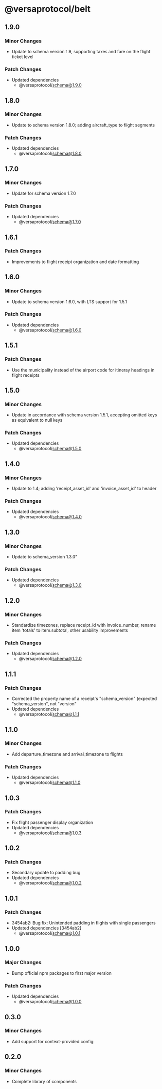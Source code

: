 # @versaprotocol/belt

## 1.9.0

### Minor Changes

- Update to schema version 1.9, supporting taxes and fare on the flight ticket level

### Patch Changes

- Updated dependencies
  - @versaprotocol/schema@1.9.0

## 1.8.0

### Minor Changes

- Update to schema version 1.8.0; adding aircraft_type to flight segments

### Patch Changes

- Updated dependencies
  - @versaprotocol/schema@1.8.0

## 1.7.0

### Minor Changes

- Update for schema version 1.7.0

### Patch Changes

- Updated dependencies
  - @versaprotocol/schema@1.7.0

## 1.6.1

### Patch Changes

- Improvements to flight receipt organization and date formatting

## 1.6.0

### Minor Changes

- Update to schema version 1.6.0, with LTS support for 1.5.1

### Patch Changes

- Updated dependencies
  - @versaprotocol/schema@1.6.0

## 1.5.1

### Patch Changes

- Use the municipality instead of the airport code for itineray headings in flight receipts

## 1.5.0

### Minor Changes

- Update in accordance with schema version 1.5.1, accepting omitted keys as equivalent to null keys

### Patch Changes

- Updated dependencies
  - @versaprotocol/schema@1.5.0

## 1.4.0

### Minor Changes

- Update to 1.4; adding 'receipt_asset_id' and 'invoice_asset_id' to header

### Patch Changes

- Updated dependencies
  - @versaprotocol/schema@1.4.0

## 1.3.0

### Minor Changes

- Update to schema_version 1.3.0"

### Patch Changes

- Updated dependencies
  - @versaprotocol/schema@1.3.0

## 1.2.0

### Minor Changes

- Standardize timezones, replace receipt_id with invoice_number, rename item 'totals' to item.subtotal, other usability improvements

### Patch Changes

- Updated dependencies
  - @versaprotocol/schema@1.2.0

## 1.1.1

### Patch Changes

- Corrected the property name of a receipt's "schema_version" (expected "schema_version", not "version"
- Updated dependencies
  - @versaprotocol/schema@1.1.1

## 1.1.0

### Minor Changes

- Add departure_timezone and arrival_timezone to flights

### Patch Changes

- Updated dependencies
  - @versaprotocol/schema@1.1.0

## 1.0.3

### Patch Changes

- Fix flight passenger display organization
- Updated dependencies
  - @versaprotocol/schema@1.0.3

## 1.0.2

### Patch Changes

- Secondary update to padding bug
- Updated dependencies
  - @versaprotocol/schema@1.0.2

## 1.0.1

### Patch Changes

- 3454ab2: Bug fix: Unintended padding in flights with single passengers
- Updated dependencies [3454ab2]
  - @versaprotocol/schema@1.0.1

## 1.0.0

### Major Changes

- Bump official npm packages to first major version

### Patch Changes

- Updated dependencies
  - @versaprotocol/schema@1.0.0

## 0.3.0

### Minor Changes

- Add support for context-provided config

## 0.2.0

### Minor Changes

- Complete library of components

